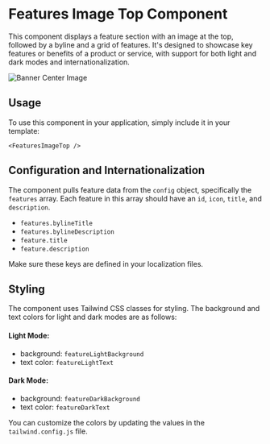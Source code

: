 # Features Image Top Component

This component displays a feature section with an image at the top, followed by a byline and a grid of features. It's designed to showcase key features or benefits of a product or service, with support for both light and dark modes and internationalization.

![Banner Center Image](/FeaturesImageTop.png)

## Usage

To use this component in your application, simply include it in your template:

```
<FeaturesImageTop />
```

## Configuration and Internationalization

The component pulls feature data from the `config` object, specifically the `features` array. Each feature in this array should have an `id`, `icon`, `title`, and `description`.

- `features.bylineTitle`
- `features.bylineDescription`
- `feature.title`
- `feature.description`

Make sure these keys are defined in your localization files.

## Styling

The component uses Tailwind CSS classes for styling. The background and text colors for light and dark modes are as follows:

#### Light Mode:

- background: `featureLightBackground`
- text color: `featureLightText`

#### Dark Mode:
- background: `featureDarkBackground`
- text color: `featureDarkText`

You can customize the colors by updating the values in the `tailwind.config.js` file.
